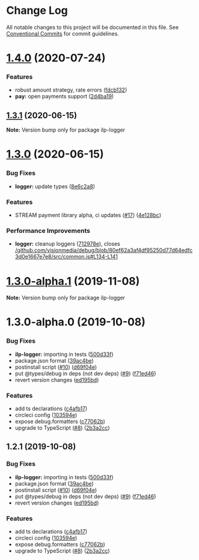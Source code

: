 # Change Log

All notable changes to this project will be documented in this file.
See [Conventional Commits](https://conventionalcommits.org) for commit guidelines.

# [1.4.0](https://github.com/interledgerjs/interledgerjs/compare/ilp-logger@1.3.1...ilp-logger@1.4.0) (2020-07-24)


### Features

* robust amount strategy, rate errors ([fdcb132](https://github.com/interledgerjs/interledgerjs/commit/fdcb1324e5e8285da528b60b5c23098324efb9dc))
* **pay:** open payments support ([2d4ba19](https://github.com/interledgerjs/interledgerjs/commit/2d4ba19275b444e46845a9114537b624d939f5ae))





## [1.3.1](https://github.com/interledgerjs/interledgerjs/compare/ilp-logger@1.3.0...ilp-logger@1.3.1) (2020-06-15)

**Note:** Version bump only for package ilp-logger





# [1.3.0](https://github.com/interledgerjs/interledgerjs/compare/ilp-logger@1.3.0-alpha.1...ilp-logger@1.3.0) (2020-06-15)


### Bug Fixes

* **logger:** update types ([8e6c2a8](https://github.com/interledgerjs/interledgerjs/commit/8e6c2a87d506acd4129e04c3db920670e246e7ad))


### Features

* STREAM payment library alpha, ci updates ([#17](https://github.com/interledgerjs/interledgerjs/issues/17)) ([4e128bc](https://github.com/interledgerjs/interledgerjs/commit/4e128bcee372144c1324a73e8b51223a0b133f2e))


### Performance Improvements

* **logger:** cleanup loggers ([712978e](https://github.com/interledgerjs/interledgerjs/commit/712978ebf67d9f407191b581c15d1f2a9572103d)), closes [/github.com/visionmedia/debug/blob/80ef62a3af4df95250d77d64edfc3d0e1667e7e8/src/common.js#L134-L141](https://github.com//github.com/visionmedia/debug/blob/80ef62a3af4df95250d77d64edfc3d0e1667e7e8/src/common.js/issues/L134-L141)





# [1.3.0-alpha.1](https://github.com/interledgerjs/interledgerjs/compare/ilp-logger@1.3.0-alpha.0...ilp-logger@1.3.0-alpha.1) (2019-11-08)

**Note:** Version bump only for package ilp-logger





# 1.3.0-alpha.0 (2019-10-08)


### Bug Fixes

* **ilp-logger:** importing in tests ([500d33f](https://github.com/interledgerjs/interledgerjs/commit/500d33f))
* package.json format ([39ac4be](https://github.com/interledgerjs/interledgerjs/commit/39ac4be))
* postinstall script ([#10](https://github.com/interledgerjs/interledgerjs/issues/10)) ([d69f04e](https://github.com/interledgerjs/interledgerjs/commit/d69f04e))
* put @types/debug in deps (not dev deps) ([#9](https://github.com/interledgerjs/interledgerjs/issues/9)) ([f71ed46](https://github.com/interledgerjs/interledgerjs/commit/f71ed46))
* revert version changes ([ed195bd](https://github.com/interledgerjs/interledgerjs/commit/ed195bd))


### Features

* add ts declarations ([c4afb17](https://github.com/interledgerjs/interledgerjs/commit/c4afb17))
* circleci config ([103594e](https://github.com/interledgerjs/interledgerjs/commit/103594e))
* expose debug.formatters ([c77062b](https://github.com/interledgerjs/interledgerjs/commit/c77062b))
* upgrade to TypeScript ([#8](https://github.com/interledgerjs/interledgerjs/issues/8)) ([2b3a2cc](https://github.com/interledgerjs/interledgerjs/commit/2b3a2cc))





## 1.2.1 (2019-10-08)


### Bug Fixes

* **ilp-logger:** importing in tests ([500d33f](https://github.com/interledgerjs/interledgerjs/commit/500d33f))
* package.json format ([39ac4be](https://github.com/interledgerjs/interledgerjs/commit/39ac4be))
* postinstall script ([#10](https://github.com/interledgerjs/interledgerjs/issues/10)) ([d69f04e](https://github.com/interledgerjs/interledgerjs/commit/d69f04e))
* put @types/debug in deps (not dev deps) ([#9](https://github.com/interledgerjs/interledgerjs/issues/9)) ([f71ed46](https://github.com/interledgerjs/interledgerjs/commit/f71ed46))
* revert version changes ([ed195bd](https://github.com/interledgerjs/interledgerjs/commit/ed195bd))


### Features

* add ts declarations ([c4afb17](https://github.com/interledgerjs/interledgerjs/commit/c4afb17))
* circleci config ([103594e](https://github.com/interledgerjs/interledgerjs/commit/103594e))
* expose debug.formatters ([c77062b](https://github.com/interledgerjs/interledgerjs/commit/c77062b))
* upgrade to TypeScript ([#8](https://github.com/interledgerjs/interledgerjs/issues/8)) ([2b3a2cc](https://github.com/interledgerjs/interledgerjs/commit/2b3a2cc))
